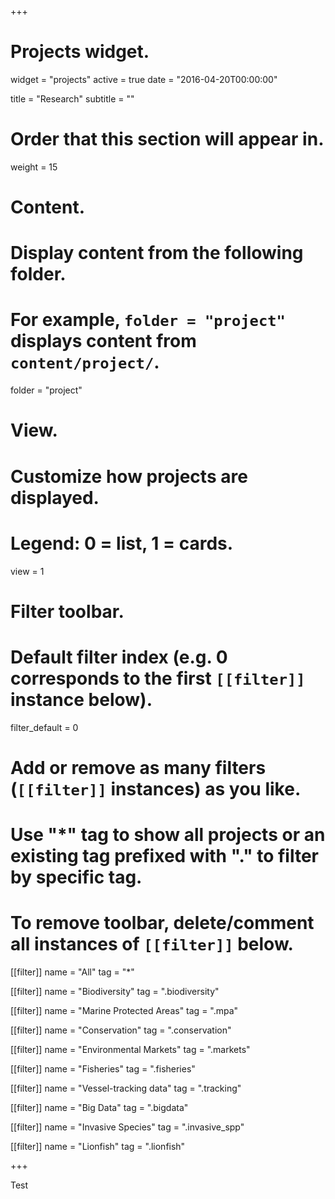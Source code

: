 +++
# Projects widget.
widget = "projects"
active = true
date = "2016-04-20T00:00:00"

title = "Research"
subtitle = ""

# Order that this section will appear in.
weight = 15

# Content.
# Display content from the following folder.
# For example, `folder = "project"` displays content from `content/project/`.
folder = "project"

# View.
# Customize how projects are displayed.
# Legend: 0 = list, 1 = cards.
view = 1

# Filter toolbar.

# Default filter index (e.g. 0 corresponds to the first `[[filter]]` instance below).
filter_default = 0

# Add or remove as many filters (`[[filter]]` instances) as you like.
# Use "*" tag to show all projects or an existing tag prefixed with "." to filter by specific tag.
# To remove toolbar, delete/comment all instances of `[[filter]]` below.
[[filter]]
  name = "All"
  tag = "*"

[[filter]]
  name = "Biodiversity"
  tag = ".biodiversity"
  
[[filter]]
  name = "Marine Protected Areas"
  tag = ".mpa"

[[filter]]
  name = "Conservation"
  tag = ".conservation"
  
[[filter]]
  name = "Environmental Markets"
  tag = ".markets"
  
[[filter]]
  name = "Fisheries"
  tag = ".fisheries"

[[filter]]
  name = "Vessel-tracking data"
  tag = ".tracking"
  
[[filter]]
  name = "Big Data"
  tag = ".bigdata"
  
[[filter]]
  name = "Invasive Species"
  tag = ".invasive_spp"
  
[[filter]]
  name = "Lionfish"
  tag = ".lionfish"

+++

Test